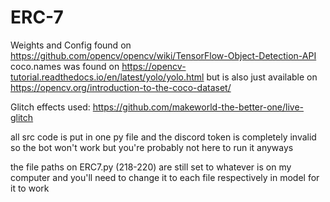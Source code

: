 # ERC-7

Weights and Config found on https://github.com/opencv/opencv/wiki/TensorFlow-Object-Detection-API
coco.names was found on https://opencv-tutorial.readthedocs.io/en/latest/yolo/yolo.html
but is also just available on https://opencv.org/introduction-to-the-coco-dataset/

Glitch effects used: https://github.com/makeworld-the-better-one/live-glitch

all src code is put in one py file and the discord token is completely invalid so the bot won't work but you're probably not here to run it anyways

the file paths on ERC7.py (218-220) are still set to whatever is on my computer and you'll need to change it to each file respectively in model for it to work 
